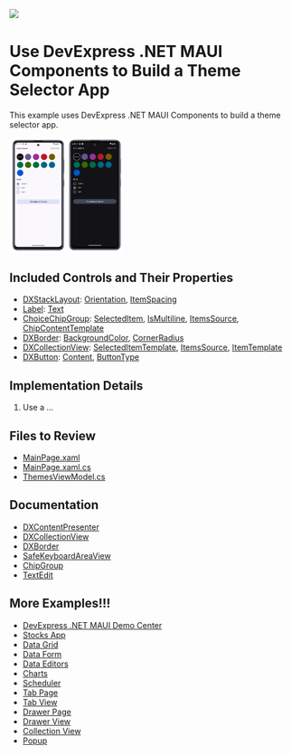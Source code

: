 <!-- default badges list -->
[![](https://img.shields.io/badge/📖_How_to_use_DevExpress_Examples-e9f6fc?style=flat-square)](https://docs.devexpress.com/GeneralInformation/403183)
<!-- default badges end -->

# Use DevExpress .NET MAUI Components to Build a Theme Selector App

This example uses DevExpress .NET MAUI Components to build a theme selector app.

<img width="40%" alt="DevExpress Chat for .NET MAUI" src="Images/app-preview.png">

## Included Controls and Their Properties

* [DXStackLayout](https://docs.devexpress.com/MAUI/DevExpress.Maui.Core.DXStackLayout): [Orientation](https://docs.devexpress.com/MAUI/DevExpress.Maui.Core.DXStackLayout.Orientation), [ItemSpacing](https://docs.devexpress.com/MAUI/DevExpress.Maui.Core.DXStackLayout.ItemSpacing)
* [Label](https://learn.microsoft.com/en-us/dotnet/maui/user-interface/controls/label?view=net-maui-8.0): [Text](https://learn.microsoft.com/en-us/dotnet/api/microsoft.maui.controls.label.text?view=net-maui-8.0)
* [ChoiceChipGroup](https://docs.devexpress.com/MAUI/DevExpress.Maui.Editors.ChoiceChipGroup): [SelectedItem](https://docs.devexpress.com/MAUI/DevExpress.Maui.Editors.ChoiceChipGroup.SelectedItem), [IsMultiline](https://docs.devexpress.com/MAUI/DevExpress.Maui.Editors.ChipGroup.IsMultiline), [ItemsSource](https://docs.devexpress.com/MAUI/DevExpress.Maui.Editors.ChipGroup.ItemsSource), [ChipContentTemplate](https://docs.devexpress.com/MAUI/DevExpress.Maui.Editors.ChipGroup.ChipContentTemplate)
* [DXBorder](https://docs.devexpress.com/MAUI/DevExpress.Maui.Core.DXBorder): [BackgroundColor](https://learn.microsoft.com/en-us/dotnet/api/microsoft.maui.controls.visualelement.backgroundcolor?view=net-maui-8.0), [CornerRadius](https://docs.devexpress.com/MAUI/DevExpress.Maui.Core.DXViewBase.CornerRadius)
* [DXCollectionView](https://docs.devexpress.com/MAUI/DevExpress.Maui.CollectionView.DXCollectionView): [SelectedItemTemplate](https://docs.devexpress.com/MAUI/https://docs.devexpress.com/MAUI/DevExpress.Maui.CollectionView.DXCollectionView.SelectedItemTemplate), [ItemsSource](https://docs.devexpress.com/MAUI/DevExpress.Maui.CollectionView.DXCollectionView.ItemsSource), [ItemTemplate](https://docs.devexpress.com/MAUI/DevExpress.Maui.CollectionView.DXCollectionView.ItemTemplate)
* [DXButton](https://docs.devexpress.devx/MAUI/DevExpress.Maui.Core.DXButton): [Content](https://docs.devexpress.com/MAUI/DevExpress.Maui.Core.DXBorder.Content), [ButtonType](https://docs.devexpress.com/MAUI/DevExpress.Maui.Core.DXButton.ButtonType)

## Implementation Details

1. Use a ...

## Files to Review

- [MainPage.xaml](./CS/MainPage.xaml)
- [MainPage.xaml.cs](./CS/MainPage.xaml.cs)
- [ThemesViewModel.cs](./CS/ViewModels/ThemesViewModel.cs)

## Documentation

* [DXContentPresenter](https://docs.devexpress.com/MAUI/DevExpress.Maui.Core.DXContentPresenter)
* [DXCollectionView](https://docs.devexpress.com/MAUI/DevExpress.Maui.CollectionView.DXCollectionView)
* [DXBorder](https://docs.devexpress.com/MAUI/DevExpress.Maui.Core.DXBorder)
* [SafeKeyboardAreaView](https://docs.devexpress.com/MAUI/DevExpress.Maui.Core.SafeKeyboardAreaView)
* [ChipGroup](https://docs.devexpress.com/MAUI/DevExpress.Maui.Editors.ChipGroup)
* [TextEdit](https://docs.devexpress.com/MAUI/DevExpress.Maui.Editors.TextEdit)

## More Examples!!!

* [DevExpress .NET MAUI Demo Center](https://github.com/DevExpress-Examples/maui-demo-app)
* [Stocks App](https://github.com/DevExpress-Examples/maui-stocks-mini)
* [Data Grid](https://github.com/DevExpress-Examples/maui-data-grid-get-started)
* [Data Form](https://github.com/DevExpress-Examples/maui-data-form-get-started)
* [Data Editors](https://github.com/DevExpress-Examples/maui-editors-get-started)
* [Charts](https://github.com/DevExpress-Examples/maui-charts)
* [Scheduler](https://github.com/DevExpress-Examples/maui-scheduler-get-started)
* [Tab Page](https://github.com/DevExpress-Examples/maui-tab-page-get-started)
* [Tab View](https://github.com/DevExpress-Examples/maui-tab-view-get-started)
* [Drawer Page](https://github.com/DevExpress-Examples/maui-drawer-page-get-started)
* [Drawer View](https://github.com/DevExpress-Examples/maui-drawer-view-get-started)
* [Collection View](https://github.com/DevExpress-Examples/maui-collection-view-get-started)
* [Popup](https://github.com/DevExpress-Examples/maui-popup-get-started)
